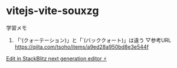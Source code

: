 # vitejs-vite-souxzg

学習メモ
1. 「'(クォーテーション)」と「`(バッククォート)」は違う
▽参考URL
https://qiita.com/tsoho/items/a9ed28a950bd8e3e544f


[Edit in StackBlitz next generation editor ⚡️](https://stackblitz.com/~/github.com/Red0catmk49/vitejs-vite-souxzg)
